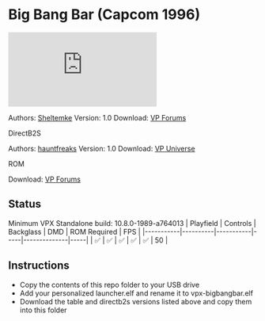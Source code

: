 # Big Bang Bar (Capcom 1996)

![Table Preview](https://www.vpforums.org/index.php?s=0958292089178ca59acc7415051521a7&app=downloads&module=display&section=screenshot&record=75936&id=15000&full=1)

Authors: [Sheltemke](https://www.vpforums.org/index.php?showuser=727)
Version: 1.0
Download: [VP Forums](https://www.vpforums.org/index.php?app=downloads&showfile=15000)

DirectB2S

Authors: [hauntfreaks](https://vpuniverse.com/profile/5216-hauntfreaks/)
Version: 1.0
Download: [VP Universe](https://vpuniverse.com/files/file/13633-big-bang-bar-capcom-1996-b2s-with-full-dmd/)

ROM

Download: [VP Forums](https://www.vpforums.org/index.php?app=downloads&showfile=418)

## Status 

Minimum VPX Standalone build: 10.8.0-1989-a764013
| Playfield | Controls | Backglass | DMD | ROM Required | FPS | 
|-----------|----------|-----------|-----|--------------|-----|
| :white_check_mark: | :white_check_mark: | :white_check_mark: | :white_check_mark: | :white_check_mark: | 50 |

## Instructions

- Copy the contents of this repo folder to your USB drive
- Add your personalized launcher.elf and rename it to vpx-bigbangbar.elf
- Download the table and directb2s versions listed above and copy them into this folder